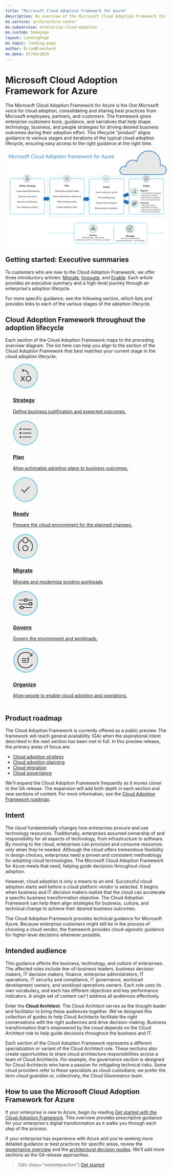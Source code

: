 ```yaml
---
title: "Microsoft Cloud Adoption Framework for Azure"
description: An overview of the Microsoft Cloud Adoption Framework for Azure.
ms.service: architecture-center
ms.subservice: enterprise-cloud-adoption
ms.custom: homepage
layout: LandingPage
ms.topic: landing-page
author: BrianBlanchard
ms.date: 07/04/2019
---
```


# Microsoft Cloud Adoption Framework for Azure

The Microsoft Cloud Adoption Framework for Azure is the One Microsoft voice for cloud adoption, consolidating and sharing best practices from Microsoft employees, partners, and customers. The framework gives enterprise customers tools, guidance, and narratives that help shape technology, business, and people strategies for driving desired business outcomes during their adoption effort. This lifecycle "product" aligns guidance to various stages and iterations of the typical cloud adoption lifecycle, ensuring easy access to the right guidance at the right time.

![Cloud Adoption Framework overview](./_images/cloud-adoption-framework-overview.png)

## Getting started: Executive summaries

To customers who are new to the Cloud Adoption Framework, we offer three introductory articles: [Migrate](./getting-started/migrate.md), [Innovate](./getting-started/innovate.md), and [Enable](./getting-started/enable.md). Each article provides an executive summary and a high-level journey through an enterprise's adoption lifecycle.

For more specific guidance, see the following section, which lists and provides links to each of the various stages of the adoption lifecycle.

## Cloud Adoption Framework throughout the adoption lifecycle

Each section of the Cloud Adoption Framework maps to the preceding overview diagram. The list here can help you align to the section of the Cloud Adoption Framework that best matches your current stage in the cloud adoption lifecycle.

<!-- markdownlint-disable MD033 -->

<ul class="panelContent cardsF">
    <li style="display: flex; flex-direction: column;">
        <a href="./business-strategy/index.md">
            <div class="cardSize">
                <div class="cardPadding" style="padding-bottom:10px;">
                    <div class="card" style="padding-bottom:10px;">
                        <div class="cardImageOuter">
                            <div class="cardImage">
                                <img alt="" src="./_images/caf-strategy.png" data-linktype="external">
                            </div>
                        </div>
                        <div class="cardText" style="padding-left:0px;">
                            <h3>Strategy</h3>
                            Define business justification and expected outcomes.
                        </div>
                    </div>
                </div>
            </div>
        </a>
    </li>
    <li style="display: flex; flex-direction: column;">
        <a href="./plan/index.md">
            <div class="cardSize">
                <div class="cardPadding" style="padding-bottom:10px;">
                    <div class="card" style="padding-bottom:10px;">
                        <div class="cardImageOuter">
                            <div class="cardImage">
                                <img alt="" src="./_images/caf-plan.png" data-linktype="external">
                            </div>
                        </div>
                        <div class="cardText" style="padding-left:0px;">
                            <h3>Plan</h3>
                            Align actionable adoption plans to business outcomes.
                        </div>
                    </div>
                </div>
            </div>
        </a>
    </li>
    <li style="display: flex; flex-direction: column;">
        <a href="./ready/index.md">
            <div class="cardSize">
                <div class="cardPadding" style="padding-bottom:10px;">
                    <div class="card" style="padding-bottom:10px;">
                        <div class="cardImageOuter">
                            <div class="cardImage">
                                <img alt="" src="./_images/caf-ready.png" data-linktype="external">
                            </div>
                        </div>
                        <div class="cardText" style="padding-left:0px;">
                            <h3>Ready</h3>
                            Prepare the cloud environment for the planned changes.
                        </div>
                    </div>
                </div>
            </div>
        </a>
    </li>
    <li style="display: flex; flex-direction: column;">
        <a href="./migrate/index.md">
            <div class="cardSize">
                <div class="cardPadding" style="padding-bottom:10px;">
                    <div class="card" style="padding-bottom:10px;">
                        <div class="cardImageOuter">
                            <div class="cardImage">
                                <img alt="" src="./_images/caf-adopt.png" data-linktype="external">
                            </div>
                        </div>
                        <div class="cardText" style="padding-left:0px;">
                            <h3>Migrate</h3>
                            Migrate and modernize existing workloads
                        </div>
                    </div>
                </div>
            </div>
        </a>
    </li>
    <li style="display: flex; flex-direction: column;">
        <a href="./governance/index.md">
            <div class="cardSize">
                <div class="cardPadding" style="padding-bottom:10px;">
                    <div class="card" style="padding-bottom:10px;">
                        <div class="cardImageOuter">
                            <div class="cardImage">
                                <img alt="" src="./_images/caf-govern.png" data-linktype="external">
                            </div>
                        </div>
                        <div class="cardText" style="padding-left:0px;">
                            <h3>Govern</h3>
                            Govern the environment and workloads.
                        </div>
                    </div>
                </div>
            </div>
        </a>
    </li>
    <li style="display: flex; flex-direction: column;">
        <a href="./organization/index.md">
            <div class="cardSize">
                <div class="cardPadding" style="padding-bottom:10px;">
                    <div class="card" style="padding-bottom:10px;">
                        <div class="cardImageOuter">
                            <div class="cardImage">
                                <img alt="" src="./_images/caf-manage.png" data-linktype="external">
                            </div>
                        </div>
                        <div class="cardText" style="padding-left:0px;">
                            <h3>Organize</h3>
                            Align people to enable cloud adoption and operations.
                        </div>
                    </div>
                </div>
            </div>
        </a>
    </li>
</ul>

## Product roadmap

The Cloud Adoption Framework is currently offered as a public preview. The framework will reach general availability (GA) when the aspirational intent described in the next section has been met in full. In this preview release, the primary areas of focus are:

- [Cloud adoption strategy](./business-strategy/index.md)
- [Cloud adoption planning](./plan/index.md)
- [Cloud migration](./migrate/index.md)
- [Cloud governance](./governance/journeys/index.md)

We'll expand the Cloud Adoption Framework frequently as it moves closer to the GA release. The expansion will add both depth in each section and new sections of content. For more information, see the [Cloud Adoption Framework roadmap](./appendix/roadmap.md).

## Intent

The cloud fundamentally changes how enterprises procure and use technology resources. Traditionally, enterprises assumed ownership of and responsibility for all aspects of technology, from infrastructure to software. By moving to the cloud, enterprises can provision and consume resources only when they're needed. Although the cloud offers tremendous flexibility in design choices, enterprises need a proven and consistent methodology for adopting cloud technologies. The Microsoft Cloud Adoption Framework for Azure meets that need, helping guide decisions throughout cloud adoption.

However, cloud adoption is only a means to an end. Successful cloud adoption starts well before a cloud platform vendor is selected. It begins when business and IT decision makers realize that the cloud can accelerate a specific business transformation objective. The Cloud Adoption Framework can help them align strategies for business, culture, and technical change to achieve their desired business outcomes.

The Cloud Adoption Framework provides technical guidance for Microsoft Azure. Because enterprise customers might still be in the process of choosing a cloud vendor, the framework provides cloud-agnostic guidance for higher-level decisions whenever possible.

## Intended audience

This guidance affects the business, technology, and culture of enterprises. The affected roles include line-of-business leaders, business decision makers, IT decision makers, finance, enterprise administrators, IT operations, IT security and compliance, IT governance, workload development owners, and workload operations owners. Each role uses its own vocabulary, and each has different objectives and key performance indicators. A single set of content can't address all audiences effectively.

Enter the **Cloud Architect**. The Cloud Architect serves as the thought leader and facilitator to bring these audiences together. We've designed this collection of guides to help Cloud Architects facilitate the right conversations with the right audiences and drive decision-making. Business transformation that's empowered by the cloud depends on the Cloud Architect role to help guide decisions throughout the business and IT.

Each section of the Cloud Adoption Framework represents a different specialization or variant of the Cloud Architect role. These sections also create opportunities to share cloud architecture responsibilities across a team of Cloud Architects. For example, the governance section is designed for Cloud Architects who have a passion for mitigating technical risks. Some cloud providers refer to these specialists as cloud custodians; we prefer the term _cloud guardian_ or, collectively, the _Cloud Governance team_.

## How to use the Microsoft Cloud Adoption Framework for Azure

If your enterprise is new to Azure, begin by reading [Get started with the Cloud Adoption Framework](./getting-started/index.md). This overview provides prescriptive guidance for your enterprise's digital transformation as it walks you through each step of the process.

If your enterprise has experience with Azure and you're seeking more detailed guidance or best practices for specific areas, review the [governance overview](./governance/index.md) and the [architectural decision guides](./decision-guides/index.md). We'll add more sections as the GA release approaches.

> [!div class="nextstepaction"]
> [Get started](./getting-started/index.md)
